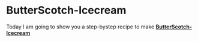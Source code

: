 # ButterScotch-Icecream
Today I am going to show you a step-bystep recipe to make [**ButterScotch-Icecream**](ingredients.md)
